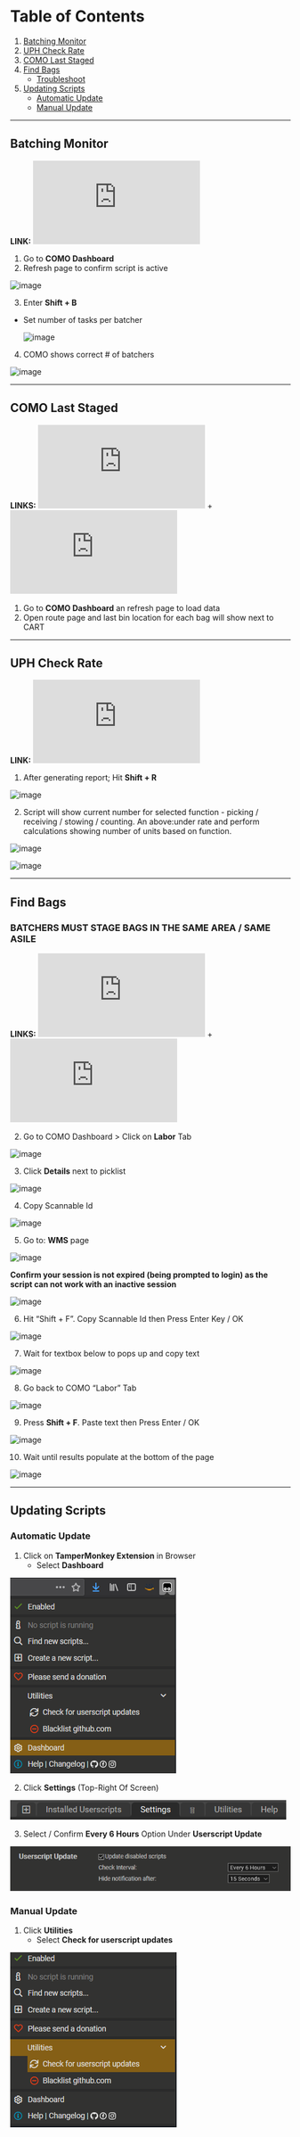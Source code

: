 # Table of Contents
1. [Batching Monitor](#batching-monitor)
2. [UPH Check Rate](#uph-check-rate)
3. [COMO Last Staged](#como-last-staged)
4. [Find Bags ](#find-bags)
     * [Troubleshoot ](#troubleshoot-find-bags)
6. [Updating Scripts](#updating-scripts)
    * [Automatic Update](#automatic-update)
    * [Manual Update](#manual-update)

---
## Batching Monitor
**LINK:** ![BATCHING MONITOR](https://raw.githubusercontent.com/JeysonArtiles/amzn/master/batchingMonitor_como.user.js)
1. Go to **COMO Dashboard**
2. Refresh page to confirm script is active
 
  ![image](https://user-images.githubusercontent.com/12719223/128308803-cbaa1d62-eeb3-4f3c-8696-17a5bc602d29.png)
  
3. Enter **Shift + B**
* Set number of tasks per batcher

    ![image](https://user-images.githubusercontent.com/12719223/128309592-203d860f-94cd-40d0-86ab-b888ba0cbf61.png)
    
4. COMO shows correct # of batchers

 ![image](https://user-images.githubusercontent.com/12719223/128309551-dec06c13-6a98-4c49-be2d-dd46a27c565b.png)

---
## COMO Last Staged
**LINKS:** ![COMO DASHBOARD](https://raw.githubusercontent.com/JeysonArtiles/amzn/master/como_dash.user.js) + ![COMO ROUTE](https://raw.githubusercontent.com/JeysonArtiles/amzn/master/como_route.user.js)
1. Go to **COMO Dashboard** an refresh page to load data
2. Open route page and last bin location for each bag will show next to CART

---
## UPH Check Rate
**LINK:** ![AFTLITE UPH CHECK RATE](https://github.com/JeysonArtiles/amzn/blob/master/aftlite_uph.user.js)

1. After generating report; Hit **Shift + R**

![image](https://user-images.githubusercontent.com/12719223/128310615-027d27d3-08f2-4f9b-bc7e-41425e91f90d.png)

2. Script will show current number for selected function - picking / receiving / stowing / counting. An above:under rate and perform calculations showing number of units based on function.

![image](https://user-images.githubusercontent.com/12719223/128311004-c8b640f4-f69f-4bcc-8089-8da826f7c8a1.png)

![image](https://user-images.githubusercontent.com/12719223/128311027-7649156d-9a16-4bc8-b8a7-88e2b003514d.png)

---
## Find Bags
### BATCHERS MUST STAGE BAGS IN THE SAME AREA / SAME ASILE 

**LINKS:** ![AFTLITE WMS](https://raw.githubusercontent.com/JeysonArtiles/amzn/master/findBags_como.user.js) + ![COMO LABOR](https://raw.githubusercontent.com/JeysonArtiles/amzn/master/findBags_aftlite.user.js)

2. Go to COMO Dashboard > Click on **Labor** Tab

![image](https://user-images.githubusercontent.com/12719223/128458348-0bd10ec9-8501-4851-87c9-67f1dc5cc2dc.png)

3. Click **Details** next to picklist

![image](https://user-images.githubusercontent.com/12719223/128460572-4dfe36c0-65fd-43e3-a7c2-11d9d83b47af.png)

4. Copy Scannable Id

![image](https://user-images.githubusercontent.com/12719223/128460587-da7336fe-91b3-42dc-b5c2-3cbb535c9f5d.png)

5. Go to: **WMS** page 

![image](https://user-images.githubusercontent.com/12719223/128462044-c44ec35d-8a5a-49e9-87cf-406307c7c515.png)

**Confirm your session is not expired (being prompted to login) as the script can not work with an inactive session**

![image](https://user-images.githubusercontent.com/12719223/128461829-da1130e7-26e7-4ed3-9b9a-e0758e10ad8e.png)

6. Hit “Shift + F”. Copy Scannable Id then Press Enter Key / OK

![image](https://user-images.githubusercontent.com/12719223/128460736-c104005e-bb77-44ee-a176-4c8754d54ecb.png)

7. Wait for textbox below to pops up and copy text

![image](https://user-images.githubusercontent.com/12719223/128460802-c3d1bec3-29c7-4a01-b7b1-089ea37ab09f.png)

8. Go back to COMO “Labor” Tab

![image](https://user-images.githubusercontent.com/12719223/128460865-69fcd31f-a267-4063-a66d-e81420835f6a.png)

9. Press **Shift + F**. Paste text then Press Enter / OK

![image](https://user-images.githubusercontent.com/12719223/128461068-e1908e24-ae8c-4ddf-9616-c2fb8aafb50e.png)

10. Wait until results populate at the bottom of the page

![image](https://user-images.githubusercontent.com/12719223/128461115-091ef85d-3d9d-4586-9a89-837f82110aaa.png)

---

## Updating Scripts

### Automatic Update

1. Click on **TamperMonkey Extension** in Browser
   * Select **Dashboard**

![TM_UPDATE_SETUP_1](https://github.com/JeysonArtiles/amzn/blob/master/.documentation/TM_UPDATE_SETUP_1.png)

2. Click **Settings** (Top-Right Of Screen)

![TM_UPDATE_SETUP_2](https://github.com/JeysonArtiles/amzn/blob/master/.documentation/TM_UPDATE_SETUP_2.png)

3. Select / Confirm **Every 6 Hours** Option Under **Userscript Update**

![TM_UPDATE_SETUP_3](https://github.com/JeysonArtiles/amzn/blob/master/.documentation/TM_UPDATE_SETUP_3.png)




### Manual Update

1. Click **Utilities**
   * Select **Check for userscript updates**

![ManualUpdateTamperMonkey](https://github.com/JeysonArtiles/amzn/blob/master/.documentation/ManualUpdateTamperMonkey.png)
